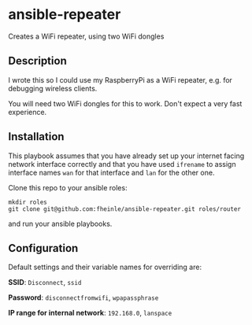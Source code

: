# ansible-repeater
Creates a WiFi repeater, using two WiFi dongles

## Description

I wrote this so I could use my RaspberryPi as a WiFi repeater, e.g. for debugging wireless clients.

You will need two WiFi dongles for this to work. Don't expect a very fast experience.

## Installation

This playbook assumes that you have already set up your internet facing network interface correctly and that you have used ``ifrename`` to assign interface names ``wan`` for that interface and ``lan`` for the other one.

Clone this repo to your ansible roles:

    mkdir roles
    git clone git@github.com:fheinle/ansible-repeater.git roles/router

and run your ansible playbooks.

## Configuration

Default settings and their variable names for overriding are:

  **SSID**: ``Disconnect``, ``ssid``
  
  **Password**: ``disconnectfromwifi``, ``wpapassphrase``
  
  **IP range for internal network**: ``192.168.0``, ``lanspace``
